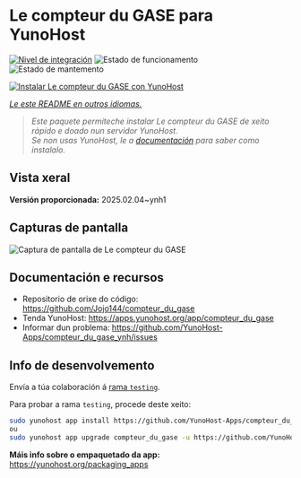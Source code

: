 <!--
NOTA: Este README foi creado automáticamente por <https://github.com/YunoHost/apps/tree/master/tools/readme_generator>
NON debe editarse manualmente.
-->

# Le compteur du GASE para YunoHost

[![Nivel de integración](https://apps.yunohost.org/badge/integration/compteur_du_gase)](https://ci-apps.yunohost.org/ci/apps/compteur_du_gase/)
![Estado de funcionamento](https://apps.yunohost.org/badge/state/compteur_du_gase)
![Estado de mantemento](https://apps.yunohost.org/badge/maintained/compteur_du_gase)

[![Instalar Le compteur du GASE con YunoHost](https://install-app.yunohost.org/install-with-yunohost.svg)](https://install-app.yunohost.org/?app=compteur_du_gase)

*[Le este README en outros idiomas.](./ALL_README.md)*

> *Este paquete permíteche instalar Le compteur du GASE de xeito rápido e doado nun servidor YunoHost.*  
> *Se non usas YunoHost, le a [documentación](https://yunohost.org/install) para saber como instalalo.*

## Vista xeral



**Versión proporcionada:** 2025.02.04~ynh1

## Capturas de pantalla

![Captura de pantalla de Le compteur du GASE](./doc/screenshots/Screenshot_2021-12-26_Le-compteur-du-GASE.png)

## Documentación e recursos

- Repositorio de orixe do código: <https://github.com/Jojo144/compteur_du_gase>
- Tenda YunoHost: <https://apps.yunohost.org/app/compteur_du_gase>
- Informar dun problema: <https://github.com/YunoHost-Apps/compteur_du_gase_ynh/issues>

## Info de desenvolvemento

Envía a túa colaboración á [rama `testing`](https://github.com/YunoHost-Apps/compteur_du_gase_ynh/tree/testing).

Para probar a rama `testing`, procede deste xeito:

```bash
sudo yunohost app install https://github.com/YunoHost-Apps/compteur_du_gase_ynh/tree/testing --debug
ou
sudo yunohost app upgrade compteur_du_gase -u https://github.com/YunoHost-Apps/compteur_du_gase_ynh/tree/testing --debug
```

**Máis info sobre o empaquetado da app:** <https://yunohost.org/packaging_apps>
